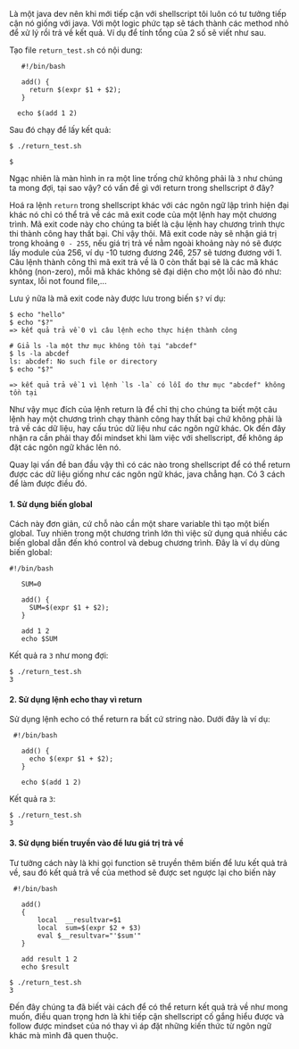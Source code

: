 Là một java dev nên khi mới tiếp cận với shellscript tôi luôn có tư tưởng tiếp cận nó giống với java.
Với một logic phức tạp sẽ tách thành các method nhỏ để xử lý rồi trả về kết quả. Ví dụ để tính tổng của 2 số sẽ viết như sau.

Tạo file `return_test.sh` có nội dung:

```shellscript
   #!/bin/bash

   add() {
     return $(expr $1 + $2);
   }

  echo $(add 1 2)

```

Sau đó chạy để lấy kết quả:

```shellscript
$ ./return_test.sh

$
```

Ngạc nhiên là màn hình in ra một line trống chứ không phải là `3` như chúng ta mong đợi, tại sao vậy? có vấn đề gì với return trong shellscript ở đây?

Hoá ra lệnh `return` trong shellscript khác với các ngôn ngữ lập trình hiện đại khác nó chỉ có thể trả về các mã exit code của một lệnh hay một chương trình. Mã exit code này cho chúng ta biết là cậu lệnh hay chương trình thực thi thành công hay thất bại. Chỉ vậy thôi. Mã exit code này sẽ nhận giá trị trong khoảng `0 - 255`, nếu giá trị trả về nằm ngoài khoảng này nó sẽ được lấy module của 256, ví dụ -10 tương đương 246, 257 sẽ tương đương với 1. Câu lệnh thành công thì mã exit trả về là 0 còn thất bại sẽ là các mã khác không (non-zero), mỗi mã khác không sẽ đại diện cho một lỗi nào đó như: syntax, lỗi not found file,...

Lưu ý nữa là mã exit code này được lưu trong biến `$?`
ví dụ:

```shellscript
$ echo "hello"
$ echo "$?"
=> kết quả trả về 0 vì câu lệnh echo thực hiện thành công

# Giả ls -la một thư mục không tồn tại "abcdef"
$ ls -la abcdef
ls: abcdef: No such file or directory
$ echo "$?" 

=> kết quả trả về 1 vì lệnh `ls -la` có lỗi do thư mục "abcdef" không tồn tại
```


Như vậy mục đích của lệnh return là để chỉ thị cho chúng ta biết một câu lệnh hay một chương trình chạy thành công hay thất bại chứ không phải là trả về các dữ liệu, hay cấu trúc dữ liệu như các ngôn ngữ khác.
Ok đến đây nhận ra cần phải thay đổi mindset khi làm việc với shellscript, để không áp đặt các ngôn ngữ khác lên nó.

Quay lại vấn đề ban đầu vậy thì có các nào trong shellscript để có thể return được các dữ liệu giống như các ngôn ngữ khác, java chẳng hạn.
Có 3 cách để làm được điều đó.


#### 1. Sử dụng biến global

Cách này đơn giản, cứ chỗ nào cần một share variable thì tạo một biến global. Tuy nhiên trong một chương trình lớn thì việc sử dụng quá nhiều các biến global dẫn đến khó control và debug chương trình. Đây là ví dụ dùng biến global:

```shellscript
#!/bin/bash

   SUM=0

   add() {
     SUM=$(expr $1 + $2);
   }

   add 1 2
   echo $SUM
```

Kết quả ra `3` như mong đợi:

```shellscript
$ ./return_test.sh
3
```


#### 2. Sử dụng lệnh echo thay vì return

Sử dụng lệnh echo có thể return ra bất cứ string nào.
Dưới đây là ví dụ:

```
 #!/bin/bash

   add() {
     echo $(expr $1 + $2);
   }

   echo $(add 1 2)
```

Kết quả ra `3`:

```shellscript
$ ./return_test.sh
3
```

#### 3. Sử dụng biến truyền vào để lưu giá trị trả về

Tư tưởng cách này là khi gọi function sẽ truyền thêm biến để lưu kết quả trả về, sau đó kết quả trả về của method sẽ được set ngược lại cho biến này

```
 #!/bin/bash

   add()
   {
       local  __resultvar=$1
       local  sum=$(expr $2 + $3)
       eval $__resultvar="'$sum'"
   }

   add result 1 2
   echo $result
```

```shellscript
$ ./return_test.sh
3
```

Đến đây chúng ta đã biết vài cách để có thể return kết quả trả về như mong muốn, điều quan trọng hơn là khi tiếp cận shellscript cố gắng hiểu được và follow được mindset của nó thay vì áp đặt những kiến thức từ ngôn ngữ khác mà mình đã quen thuộc.